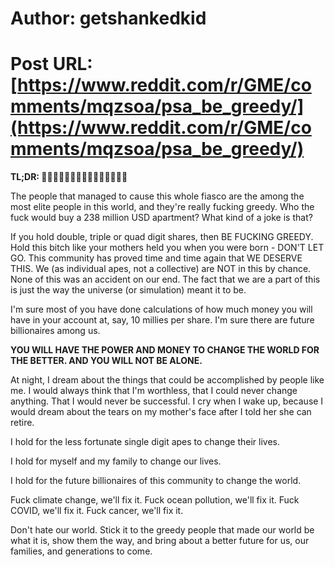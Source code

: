 # Author: getshankedkid
# Post URL: [https://www.reddit.com/r/GME/comments/mqzsoa/psa_be_greedy/](https://www.reddit.com/r/GME/comments/mqzsoa/psa_be_greedy/)


 **TL;DR: 🚀🚀🚀🚀🚀🚀🚀🚀🚀🚀🚀🚀🚀🚀🚀**

 The people that managed to cause this whole fiasco are the among the most elite people in this world, and they're really fucking greedy. Who the fuck would buy a 238 million USD apartment? What kind of a joke is that?

 If you hold double, triple or quad digit shares, then BE FUCKING GREEDY. Hold this bitch like your mothers held you when you were born - DON'T LET GO. This community has proved time and time again that WE DESERVE THIS. We (as individual apes, not a collective) are NOT in this by chance. None of this was an accident on our end. The fact that we are a part of this is just the way the universe (or simulation) meant it to be.

 I'm sure most of you have done calculations of how much money you will have in your account at, say, 10 millies per share. I'm sure there are future billionaires among us.

 **YOU WILL HAVE THE POWER AND MONEY TO CHANGE THE WORLD FOR THE BETTER. AND YOU WILL NOT BE ALONE.**

 At night, I dream about the things that could be accomplished by people like me. I would always think that I'm worthless, that I could never change anything. That I would never be successful. I cry when I wake up, because I would dream about the tears on my mother's face after I told her she can retire.

 I hold for the less fortunate single digit apes to change their lives.

 I hold for myself and my family to change our lives.

 I hold for the future billionaires of this community to change the world.

 Fuck climate change, we'll fix it. Fuck ocean pollution, we'll fix it. Fuck COVID, we'll fix it. Fuck cancer, we'll fix it.

 Don't hate our world. Stick it to the greedy people that made our world be what it is, show them the way, and bring about a better future for us, our families, and generations to come.